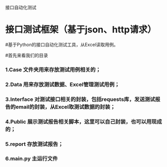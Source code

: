 接口自动化测试
# 接口测试框架（基于json、http请求）
#基于Python的接口自动化测试工具，从Excel读取用例。


#首先来看我们的目录
### 1.Case 文件夹用来存放测试用例相关的；
### 2.Data 用来存放测试数据、Excel管理测试用例；
### 3.Interface 对测试接口相关的封装，包括requests库，发送测试报告的email的封装，从Excel取测试数据的封装；
### 4.Public 展示测试报告相关脚本，这里可以自己封装，也可以用现成的；
### 5.report 存放测试报告；
### 6.main.py 主运行文件
##

